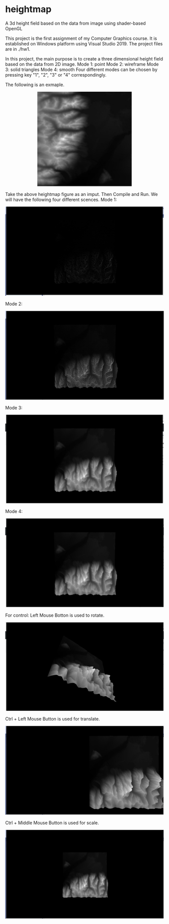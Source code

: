 # heightmap
A 3d height field based on the data from image using shader-based OpenGL

This project is the first assignment of my Computer Graphics course. It is established on Windows platform using Visual Studio 2019. The project files are in ./hw1.

In this project, the main purpose is to create a three dimensional height field based on the data from 2D image. 
Mode 1: point
Mode 2: wireframe
Mode 3: solid triangles
Mode 4: smooth
Four different modes can be chosen by pressing key "1", "2", "3" or "4" correspondingly. 

The following is an exmaple.

<p align="center">
 <img src="assign1_coreOpenGL/hw1/heightmap/GrandTeton-128.jpg" width="300" height="300"/>
</p >
Take the above heightmap figure as an imput. Then Compile and Run. We will have the following four different scences.
Mode 1:
<p align="center">
 <img src="figure/mode_1.png"/>
</p >
Mode 2:
<p align="center">
 <img src="figure/mode_2.png"/>
</p >
Mode 3:
<p align="center">
 <img src="figure/mode_3.png"/>
</p >
Mode 4:
<p align="center">
 <img src="figure/mode_4.png"/>
</p >

For control: 
Left Mouse Botton is used to rotate.
<p align="center">
 <img src="figure/rotate.png"/>
</p >
Ctrl + Left Mouse Button is used for translate.
<p align="center">
 <img src="figure/translate.png"/>
</p >
Ctrl + Middle Mouse Button is used for scale.
<p align="center">
 <img src="figure/scale.png"/>
</p >
